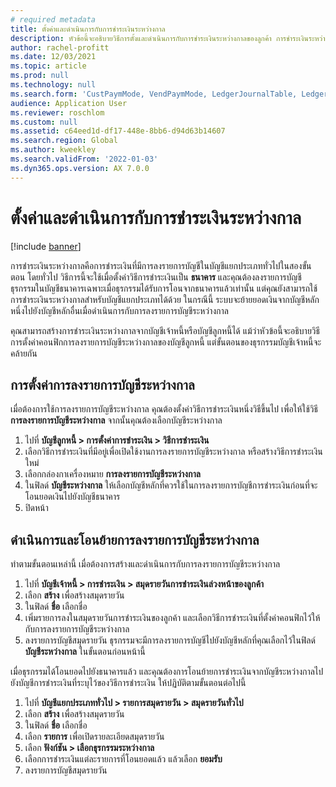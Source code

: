 ```yaml
---
# required metadata
title: ตั้งค่าและดำเนินการกับการชำระเงินระหว่างกาล
description: หัวข้อนี้จะอธิบายวิธีการตั้งและดำเนินการกับการชำระเงินระหว่างกาลของลูกค้า การชำระเงินระหว่างกาลคือการชำระเงินที่มีการลงรายการบัญชีในบัญชีแยกประเภททั่วไปในสองขั้นตอน
author: rachel-profitt
ms.date: 12/03/2021
ms.topic: article
ms.prod: null
ms.technology: null
ms.search.form: 'CustPaymMode, VendPaymMode, LedgerJournalTable, LedgerJournalTransCustPaym, LedgerJournalTransVendPaym, LedgerJournalTransDaily'
audience: Application User
ms.reviewer: roschlom
ms.custom: null
ms.assetid: c64eed1d-df17-448e-8bb6-d94d63b14607
ms.search.region: Global
ms.author: kweekley
ms.search.validFrom: '2022-01-03'
ms.dyn365.ops.version: AX 7.0.0
---
```


# <a name="set-up-and-process-bridged-payments"></a>ตั้งค่าและดำเนินการกับการชำระเงินระหว่างกาล

[!include [banner](../includes/banner.md)]

การชำระเงินระหว่างกาลคือการชำระเงินที่มีการลงรายการบัญชีในบัญชีแยกประเภททั่วไปในสองขั้นตอน โดยทั่วไป วิธีการนี้จะใช้เมื่อตั้งค่าวิธีการชำระเงินเป็น **ธนาคาร** และคุณต้องลงรายการบัญชีธุรกรรมในบัญชีธนาคารเฉพาะเมื่อธุรกรรมได้รับการโอนจากธนาคารแล้วเท่านั้น แต่คุณยังสามารถใช้การชำระเงินระหว่างกาลสำหรับบัญชีแยกประเภทได้ด้วย ในกรณีนี้ ระบบจะย้ายยอดเงินจากบัญชีหลักหนึ่งไปยังบัญชีหลักอื่นเมื่อดำเนินการกับการลงรายการบัญชีระหว่างกาล

คุณสามารถสร้างการชําระเงินระหว่างกาลจากบัญชีเจ้าหนี้หรือบัญชีลูกหนี้ได้ แม้ว่าหัวข้อนี้จะอธิบายวิธีการตั้งค่าคอนฟิกการลงรายการบัญชีระหว่างกาลของบัญชีลูกหนี้ แต่ขั้นตอนของธุรกรรมบัญชีเจ้าหนี้จะคล้ายกัน

## <a name="set-up-bridging-posting"></a>การตั้งค่าการลงรายการบัญชีระหว่างกาล

เมื่อต้องการใช้การลงรายการบัญชีระหว่างกาล คุณต้องตั้งค่าวิธีการชำระเงินหนึ่งวิธีขึ้นไป เพื่อให้ใช้วิธี **การลงรายการบัญชีระหว่างกาล** จากนั้นคุณต้องเลือกบัญชีระหว่างกาล

1. ไปที่ **บัญชีลูกหนี้ &gt; การตั้งค่าการชำระเงิน &gt; วิธีการชำระเงิน**
2. เลือกวิธีการชำระเงินที่มีอยู่เพื่อเปิดใช้งานการลงรายการบัญชีระหว่างกาล หรือสร้างวิธีการชำระเงินใหม่
3. เลือกกล่องกาเครื่องหมาย **การลงรายการบัญชีระหว่างกาล**
4. ในฟิลด์ **บัญชีระหว่างกาล** ให้เลือกบัญชีหลักที่ควรใช้ในการลงรายการบัญชีการชำระเงินก่อนที่จะโอนยอดเงินไปยังบัญชีธนาคาร
5. ปิดหน้า

## <a name="process-and-transfer-bridging-posting"></a>ดำเนินการและโอนย้ายการลงรายการบัญชีระหว่างกาล

ทำตามขั้นตอนเหล่านี้ เมื่อต้องการสร้างและดำเนินการกับการลงรายการบัญชีระหว่างกาล

1. ไปที่ **บัญชีเจ้าหนี้ &gt; การชำระเงิน &gt; สมุดรายวันการชำระเงินล่วงหน้าของลูกค้า**
2. เลือก **สร้าง** เพื่อสร้างสมุดรายวัน
3. ในฟิลด์ **ชื่อ** เลือกชื่อ
4. เพิ่มรายการลงในสมุดรายวันการชำระเงินของลูกค้า และเลือกวิธีการชำระเงินที่ตั้งค่าคอนฟิกไว้ให้กับการลงรายการบัญชีระหว่างกาล
5. ลงรายการบัญชีสมุดรายวัน ธุรกรรมจะมีการลงรายการบัญชีไปยังบัญชีหลักที่คุณเลือกไว้ในฟิลด์ **บัญชีระหว่างกาล** ในขั้นตอนก่อนหน้านี้

เมื่อธุรกรรมได้โอนยอดไปยังธนาคารแล้ว และคุณต้องการโอนย้ายการชำระเงินจากบัญชีระหว่างกาลไปยังบัญชีการชำระเงินที่ระบุไว้ของวิธีการชำระเงิน ให้ปฏิบัติตามขั้นตอนต่อไปนี้

1. ไปที่ **บัญชีแยกประเภททั่วไป &gt; รายการสมุดรายวัน &gt; สมุดรายวันทั่วไป**
2. เลือก **สร้าง** เพื่อสร้างสมุดรายวัน
3. ในฟิลด์ **ชื่อ** เลือกชื่อ
4. เลือก **รายการ** เพื่อเปิดรายละเอียดสมุดรายวัน
5. เลือก **ฟังก์ชัน &gt; เลือกธุรกรรมระหว่างกาล**
6. เลือกการชำระเงินแต่ละรายการที่โอนยอดแล้ว แล้วเลือก **ยอมรับ**
7. ลงรายการบัญชีสมุดรายวัน
